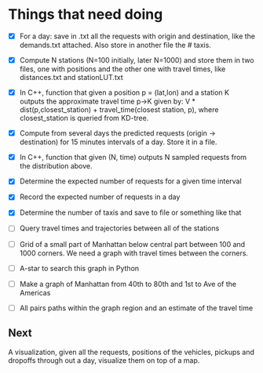 # Things that need doing

- [x] For a day: save in .txt all the requests with origin and
destination, like the demands.txt attached. Also store in another file
the # taxis.

- [x] Compute N stations (N=100 initially, later N=1000) and store them in
two files, one with positions and the other one with travel times,
like distances.txt and stationLUT.txt

- [x] In C++, function that given a position p = (lat,lon) and a station K
outputs the approximate travel time p->K given by: V *
dist(p,closest_station) + travel_time(closest station, p), where
closest_station is queried from KD-tree.

- [x] Compute from several days the predicted requests (origin ->
destination) for 15 minutes intervals of a day. Store it in a file.

- [x] In C++, function that given (N, time) outputs N sampled requests
from the distribution above.

- [x] Determine the expected number of requests for a given time interval

- [x] Record the expected number of requests in a day

- [x] Determine the number of taxis and save to file or something like that

- [ ] Query travel times and trajectories between all of the stations

- [ ] Grid of a small part of Manhattan below central part between 100 and
1000 corners. We need a graph with travel times between the corners.

- [ ] A-star to search this graph in Python

- [ ] Make a graph of Manhattan from 40th to 80th and 1st to Ave of the
Americas

- [ ] All pairs paths within the graph region and an estimate of the travel
time

## Next
A visualization, given all the requests, positions of the
vehicles, pickups and dropoffs through out a day, visualize them on
top of a map.

